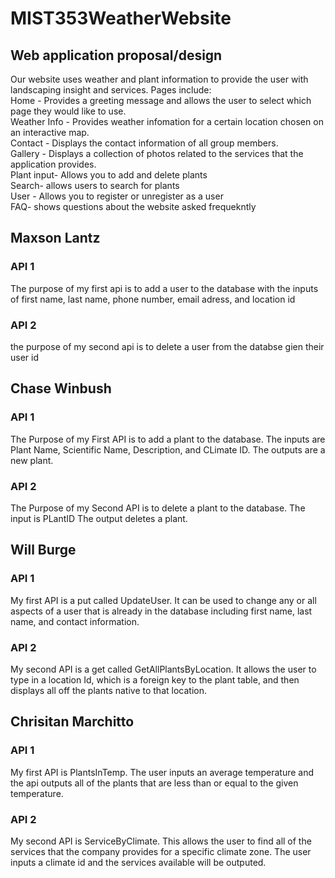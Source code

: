 # MIST353WeatherWebsite

## Web application proposal/design 
Our website uses weather and plant information to provide the user with landscaping insight and services.
Pages include:\
Home - Provides a greeting message and allows the user to select which page they would like to use.\
Weather Info - Provides weather infomation for a certain location chosen on an interactive map.\
Contact - Displays the contact information of all group members.\
Gallery - Displays a collection of photos related to the services that the application provides.\
Plant input- Allows you to add and delete plants\
Search- allows users to search for plants\
User - Allows you to register or unregister as a user\
FAQ- shows questions about the website asked frequekntly

## Maxson Lantz
### API 1
The purpose of my first api is to add a user to the database with the inputs of first name, last name, phone number, email adress, and location id

### API 2
 the purpose of my second api is to delete a user from the databse gien their user id

## Chase Winbush
### API 1
The Purpose of my First API is to add a plant to the database.
The inputs are Plant Name, Scientific Name, Description, and CLimate ID.
The outputs are a new plant.
### API 2
The Purpose of my Second API is to delete a plant to the database.
The input is PLantID
The output deletes a plant.

## Will Burge
### API 1
My first API is a put called UpdateUser. It can be used to change any or all aspects of a user that is already in the database including first name, last name, and contact information.

### API 2
My second API is a get called GetAllPlantsByLocation. It allows the user to type in a location Id, which is a foreign key to the plant table, and then displays all off the plants native to that location.

## Chrisitan Marchitto
### API 1
My first API is PlantsInTemp. The user inputs an average temperature and the api outputs all of the plants that are less than or equal to the given temperature.
### API 2
My second API is ServiceByClimate. This allows the user to find all of the services that the company provides for a specific climate zone. The user inputs a climate id and the services available will be outputed.

